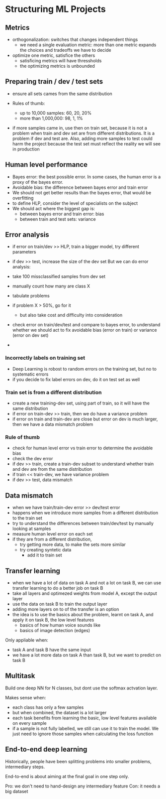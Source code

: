 # Structuring ML Projects

## Metrics

- orthogonalization: switches that changes independent things
  - we need a single evaluation metric: more than one metric expands the choices and tradeoffs we have to decide
- optimize one metric, satisfice the others
  - satisficing metrics will have thressholds
  - the optimizing metrics is unbounded


## Preparing train / dev / test sets

- ensure all sets cames from the same distribution
- Rules of thumb:
  - up to 10,000 samples: 60, 20, 20%
  - more than 1,000,000: 98, 1, 1%

- if more samples came in, use then on train set, because it is not a problem when train and dev set are from different distributions. It is a problem if dev and test are. Also, adding more samples to test could harm the project because the test set must reflect the reality we will see in production

## Human level performance

- Bayes error: the best possible error. In some cases, the human error is a proxy of the bayes error.
- Avoidable bias: the difference between bayes error and train error
- We should not get better results than the bayes error, that would be overfitting
- to define HLP, consider the level of specialists on the subject
- We should act where the biggest gap is:
  - between bayes error and train error: bias
  - between train and test sets: variance


## Error analysis

- if error on train/dev >> HLP, train a bigger model, try different parameters
- if dev >> test, increase the size of the dev set
But we can do error analysis:

- take 100 missclassified samples from dev set
- manually count how many are class X
- tabulate problems
- if problem X > 50%, go for it
  - but also take cost and difficulty into consideration
- check error on train/dev/test and compare to bayes error, to understand whether we should act to fix avoidable bias (error on train) or variance (error on dev set)
-

### Incorrectly labels on training set

- Deep Learning is robost to random errors on the training set, but no to systematic errors
- if you decide to fix label errors on dev, do it on test set as well


### Train set is from a different distribution

- create a new training-dev set, using part of train, so it will have the same distribution
- if error on train-dev >> train, then we do have a variance problem
- if error on train and train-dev are close but error on dev is much larger, then we have a data mismatch problem

### Rule of thumb

- check for human level error vs train error to determine the avoidable bias
- check the dev error
- if dev >> train, create a train-dev subset to understand whether train and dev are from the same distribution
- if train << train-dev, we have variance problem
- if dev >> test, data mismatch


## Data mismatch

- when we have train/train-dev error >> dev/test error
- happens when we introduce more samples from a different distribution to the train set 
- try to understand the differences between train/dev/test by manually looking at samples
- measure human level error on each set
- if they are from a different distribution,
  - try getting more data, to make the sets more similar
  - try creating syntetic data
    - add it to train set


## Transfer learning

- when we have a lot of data on task A and not a lot on task B, we can use transfer learning to do a better job on task B
- take all layers and optimezed weights from model A, except the output layer
- use the data on task B to train the output layer
- adding more layers on to of the transfer is an option
- the idea is to use the basics about the problem, learnt on task A, and apply it on task B, the low level features
  - basics of how human voice sounds like
  - basics of image detection (edges)


Only appliable when:

- task A and task B have the same input
- we have a lot more data on task A than task B, but we want to predict on task B

## Multitask

Build one deep NN for N classes, but dont use the softmax actvation layer.

Makes sense when:

- each class has only a few samples
- but when combined, the dataset is a lot larger
- each task benefits from learning the basic, low level features available on every sample
- if a sample is not fully labelled, we still can use it to train the model. We just need to ignore those samples when calculating the loss function


## End-to-end deep learning

Historically, people have been splitting problems into smaller problems,
intermediary steps.

End-to-end is about aiming at the final goal in one step only.

Pro: we don't need to hand-design any intermediary feature
Con: it needs a big dataset
